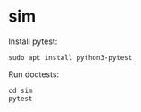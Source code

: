# sim

Install pytest:

```
sudo apt install python3-pytest
```

Run doctests:

```
cd sim
pytest
```
